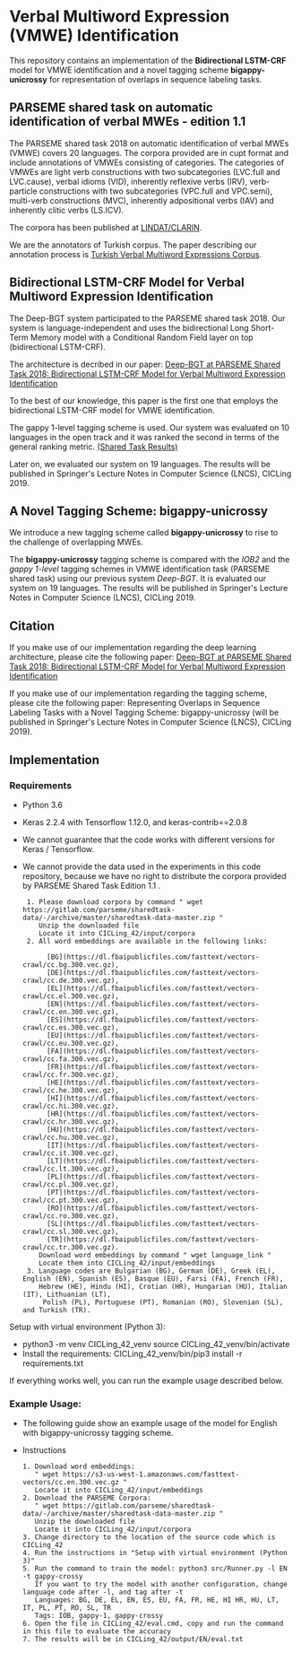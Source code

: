 # Verbal Multiword Expression (VMWE) Identification

This repository contains an implementation of the **Bidirectional LSTM-CRF** model for VMWE identification and a novel tagging scheme **bigappy-unicrossy** for representation of overlaps in sequence labeling tasks.

## PARSEME shared task on automatic identification of verbal MWEs - edition 1.1

The PARSEME shared task 2018 on automatic identification of verbal MWEs (VMWE) covers 20 languages. The corpora provided are in cupt format and include annotations of VMWEs consisting of categories. The categories of VMWEs are light verb constructions with two subcategories (LVC.full and LVC.cause), verbal idioms (VID), inherently reflexive verbs (IRV), verb-particle constructions with two subcategories (VPC.full and VPC.semi), multi-verb constructions (MVC), inherently adpositional verbs (IAV) and inherently clitic verbs (LS.ICV).

The corpora has been published at [LINDAT/CLARIN](https://lindat.mff.cuni.cz/repository/xmlui/handle/11372/LRT-2842).

We are the annotators of Turkish corpus. The paper describing our annotation process is [Turkish Verbal Multiword Expressions Corpus](https://ieeexplore.ieee.org/document/8404583).

## Bidirectional LSTM-CRF Model for Verbal Multiword Expression Identification

The Deep-BGT system participated to the PARSEME shared task 2018. Our system is language-independent and uses the bidirectional Long Short-Term Memory model with a Conditional Random Field layer on top (bidirectional LSTM-CRF).

The architecture is decribed in our paper: [Deep-BGT at PARSEME Shared Task 2018: Bidirectional LSTM-CRF Model for Verbal Multiword Expression Identification](https://aclanthology.info/papers/W18-4927/w18-4927)

To the best of our knowledge, this paper is the first one that employs the bidirectional LSTM-CRF model for VMWE identification. 

The gappy 1-level tagging scheme is used. Our system was evaluated on 10 languages in the open track and it was ranked the second in terms of the general ranking metric. [(Shared Task Results)](http://multiword.sourceforge.net/PHITE.php?sitesig=CONF&page=CONF_04_LAW-MWE-CxG_2018___lb__COLING__rb__&subpage=CONF_50_Shared_task_results)

Later on, we evaluated our system on 19 languages. The results will be published in Springer's Lecture Notes in Computer Science (LNCS), CICLing 2019.

## A Novel Tagging Scheme: bigappy-unicrossy

We introduce a new tagging scheme called **bigappy-unicrossy** to rise to the challenge of overlapping MWEs.

The **bigappy-unicrossy** tagging scheme is compared with the *IOB2* and the *gappy 1-level* tagging schemes in VMWE identification task (PARSEME shared task) using our previous system *Deep-BGT*. It is evaluated our system on 19 languages. The results will be published in Springer's Lecture Notes in Computer Science (LNCS), CICLing 2019.

## Citation

If you make use of our implementation regarding the deep learning architecture, please cite the following paper: [Deep-BGT at PARSEME Shared Task 2018: Bidirectional LSTM-CRF Model for Verbal Multiword Expression Identification](https://aclanthology.info/papers/W18-4927/w18-4927)

If you make use of our implementation regarding the tagging scheme, please cite the following paper: Representing Overlaps in Sequence Labeling Tasks with a Novel Tagging Scheme: bigappy-unicrossy (will be published in Springer's Lecture Notes in Computer Science (LNCS), CICLing 2019).

## Implementation

### Requirements
- Python 3.6
- Keras 2.2.4 with Tensorflow 1.12.0, and keras-contrib==2.0.8
- We cannot guarantee that the code works with different versions for Keras / Tensorflow.
- We cannot provide the data used in the experiments in this code repository, because we have no right to distribute the corpora provided by PARSEME Shared Task Edition 1.1 .

       1. Please download corpora by command " wget https://gitlab.com/parseme/sharedtask-data/-/archive/master/sharedtask-data-master.zip "
          Unzip the downloaded file
          Locate it into CICLing_42/input/corpora
       2. All word embeddings are available in the following links:
       
            [BG](https://dl.fbaipublicfiles.com/fasttext/vectors-crawl/cc.bg.300.vec.gz),
            [DE](https://dl.fbaipublicfiles.com/fasttext/vectors-crawl/cc.de.300.vec.gz),
            [EL](https://dl.fbaipublicfiles.com/fasttext/vectors-crawl/cc.el.300.vec.gz),
            [EN](https://dl.fbaipublicfiles.com/fasttext/vectors-crawl/cc.en.300.vec.gz),
            [ES](https://dl.fbaipublicfiles.com/fasttext/vectors-crawl/cc.es.300.vec.gz),
            [EU](https://dl.fbaipublicfiles.com/fasttext/vectors-crawl/cc.eu.300.vec.gz),
            [FA](https://dl.fbaipublicfiles.com/fasttext/vectors-crawl/cc.fa.300.vec.gz),
            [FR](https://dl.fbaipublicfiles.com/fasttext/vectors-crawl/cc.fr.300.vec.gz),
            [HE](https://dl.fbaipublicfiles.com/fasttext/vectors-crawl/cc.he.300.vec.gz),
            [HI](https://dl.fbaipublicfiles.com/fasttext/vectors-crawl/cc.hi.300.vec.gz),
            [HR](https://dl.fbaipublicfiles.com/fasttext/vectors-crawl/cc.hr.300.vec.gz),
            [HU](https://dl.fbaipublicfiles.com/fasttext/vectors-crawl/cc.hu.300.vec.gz),
            [IT](https://dl.fbaipublicfiles.com/fasttext/vectors-crawl/cc.it.300.vec.gz),
            [LT](https://dl.fbaipublicfiles.com/fasttext/vectors-crawl/cc.lt.300.vec.gz),
            [PL](https://dl.fbaipublicfiles.com/fasttext/vectors-crawl/cc.pl.300.vec.gz),
            [PT](https://dl.fbaipublicfiles.com/fasttext/vectors-crawl/cc.pt.300.vec.gz),
            [RO](https://dl.fbaipublicfiles.com/fasttext/vectors-crawl/cc.ro.300.vec.gz),
            [SL](https://dl.fbaipublicfiles.com/fasttext/vectors-crawl/cc.sl.300.vec.gz),
            [TR](https://dl.fbaipublicfiles.com/fasttext/vectors-crawl/cc.tr.300.vec.gz).
          Download word embeddings by command " wget language_link "
          Locate them into CICLing_42/input/embeddings
       3. Language codes are Bulgarian (BG), German (DE), Greek (EL), English (EN), Spanish (ES), Basque (EU), Farsi (FA), French (FR),
          Hebrew (HE), Hindu (HI), Crotian (HR), Hungarian (HU), Italian (IT), Lithuanian (LT),
           Polish (PL), Portuguese (PT), Romanian (RO), Slovenian (SL), and Turkish (TR).

Setup with virtual environment (Python 3):
-  python3 -m venv CICLing_42_venv
   source CICLing_42_venv/bin/activate
- Install the requirements:
   CICLing_42_venv/bin/pip3 install -r requirements.txt

If everything works well, you can run the example usage described below.


### Example Usage:
- The following guide show an example usage of the model for English with bigappy-unicrossy tagging scheme.
- Instructions
      
      1. Download word embeddings: 
         " wget https://s3-us-west-1.amazonaws.com/fasttext-vectors/cc.en.300.vec.gz "
         Locate it into CICLing_42/input/embeddings
      2. Download the PARSEME Corpora:
         " wget https://gitlab.com/parseme/sharedtask-data/-/archive/master/sharedtask-data-master.zip "
         Unzip the downloaded file
         Locate it into CICLing_42/input/corpora
      3. Change directory to the location of the source code which is CICLing_42
      4. Run the instructions in "Setup with virtual environment (Python 3)"
      5. Run the command to train the model: python3 src/Runner.py -l EN -t gappy-crossy
         If you want to try the model with another configuration, change language code after -l, and tag after -t
         Languages: BG, DE, EL, EN, ES, EU, FA, FR, HE, HI HR, HU, LT, IT, PL, PT, RO, SL, TR
         Tags: IOB, gappy-1, gappy-crossy
      6. Open the file in CICLing_42/eval.cmd, copy and run the command in this file to evaluate the accuracy
      7. The results will be in CICLing_42/output/EN/eval.txt
